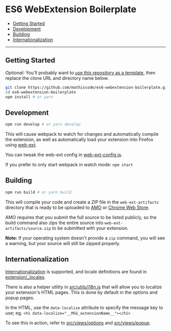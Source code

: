 # ES6 WebExtension Boilerplate <!-- omit in toc -->

- [Getting Started](#Getting-Started)
- [Development](#Development)
- [Building](#Building)
- [Internationalization](#Internationalization)

---

## Getting Started

*Optional:* You'll probably want to [use this repository as a template](https://github.com/mathiscode/es6-webextension-boilerplate/generate), then replace the clone URL and directory name below.

```sh
git clone https://github.com/mathiscode/es6-webextension-boilerplate.git
cd es6-webextension-boilerplate
npm install # or yarn
```

## Development

```sh
npm run develop # or yarn develop
```

This will cause webpack to watch for changes and automatically compile the extension, as well as automatically load your extension into Firefox using [web-ext](https://github.com/mozilla/web-ext).

You can tweak the web-ext config in [web-ext-config.js](web-ext-config.js).

If you prefer to only start webpack in watch mode: `npm start`

## Building

```sh
npm run build # or yarn build
```

This will compile your code and create a ZIP file in the `web-ext-artifacts` directory that is ready to be uploaded to [AMO](https://addons.mozilla.org) or [Chrome Web Store](https://chrome.google.com/webstore).

AMO requires that you submit the full source to be listed publicly, so the build command also zips the entire source into `web-ext-artifacts/source.zip` to be submitted with your extension.

**Note:** If your operating system doesn't provide a `zip` command, you will see a warning, but your source will still be zipped properly.

## Internationalization

[Internationalization](https://developer.mozilla.org/en-US/docs/Mozilla/Add-ons/WebExtensions/Internationalization) is supported, and locale definitions are found in [extension/_locales](extension/_locales).

There is also a helper utility in [src/utils/i18n.js](src/utils/i18n.js) that will allow you to localize your extension's HTML pages. This is done by default in the options and popup pages.

In the HTML, use the `data-localize` attribute to specify the message key to use; eg. `<h1 data-localize="__MSG_extensionName__"></h1>`

To see this in action, refer to [src/views/options](src/views/options) and [src/views/popup](src/views/popup).
